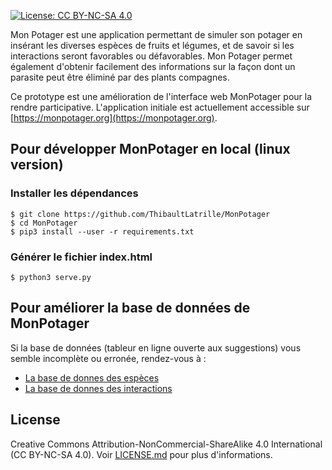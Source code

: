  [![License: CC BY-NC-SA 4.0](https://img.shields.io/badge/License-CC%20BY--NC--SA%204.0-lightgrey.svg)](https://creativecommons.org/licenses/by-nc-sa/4.0/)
 
 Mon Potager est une application permettant de simuler son potager en insérant les diverses espèces de fruits et légumes,
 et de savoir si les interactions seront favorables ou défavorables. Mon Potager permet également d'obtenir facilement des informations 
sur la façon dont un parasite peut être éliminé par des plants compagnes.

Ce prototype est une amélioration de l'interface web MonPotager pour la rendre participative. L'application initiale est actuellement accessible sur [https://monpotager.org](https://monpotager.org).
 
## Pour développer MonPotager en local (linux version)

### Installer les dépendances

```
$ git clone https://github.com/ThibaultLatrille/MonPotager
$ cd MonPotager
$ pip3 install --user -r requirements.txt
```

### Générer le fichier index.html 
 
```
$ python3 serve.py
```

## Pour améliorer la base de données de MonPotager

Si la base de données (tableur en ligne ouverte aux suggestions) vous semble incomplète ou erronée, rendez-vous à :
 - [La base de donnes des espèces](https://docs.google.com/spreadsheets/d/1Wp_fomhElzCspAxgarp1BstonU0HGA_tNB_U2uNskw0/edit?usp=sharing#gid=537765681)
 - [La base de donnes des interactions](https://docs.google.com/spreadsheets/d/1Wp_fomhElzCspAxgarp1BstonU0HGA_tNB_U2uNskw0/edit?usp=sharing#gid=0537765681)

## License

Creative Commons Attribution-NonCommercial-ShareAlike 4.0 International (CC BY-NC-SA 4.0). Voir [LICENSE.md](https://github.com/ThibaultLatrille/MonPotager/blob/master/LICENSE.md) pour plus d'informations.